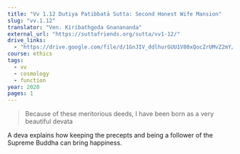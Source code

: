 ```yaml
---
title: "Vv 1.12 Dutiya Patibbatā Sutta: Second Honest Wife Mansion"
slug: "vv.1.12"
translator: "Ven. Kiribathgoda Gnanananda"
external_url: "https://suttafriends.org/sutta/vv1-12/"
drive_links:
  - "https://drive.google.com/file/d/1GnJIV_ddlhurGUU1V80xQocZrUMvZ2mY/view?usp=drivesdk"
course: ethics
tags:
  - vv
  - cosmology
  - function
year: 2020
pages: 1
---
```


> Because of these meritorious deeds, I have been born as a very beautiful devata

A deva explains how keeping the precepts and being a follower of the Supreme Buddha can bring happiness.

